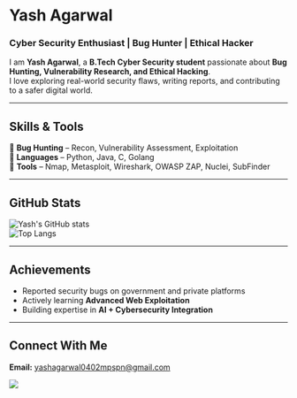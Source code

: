 # Yash Agarwal  

### Cyber Security Enthusiast | Bug Hunter | Ethical Hacker  

I am **Yash Agarwal**, a **B.Tech Cyber Security student** passionate about **Bug Hunting, Vulnerability Research, and Ethical Hacking**.  
I love exploring real-world security flaws, writing reports, and contributing to a safer digital world.  

---

## Skills & Tools  
  
🔹 **Bug Hunting** – Recon, Vulnerability Assessment, Exploitation  
🔹 **Languages** – Python, Java, C, Golang  
🔹 **Tools** – Nmap, Metasploit, Wireshark, OWASP ZAP, Nuclei, SubFinder  

---

## GitHub Stats  

![Yash's GitHub stats](https://github-readme-stats.vercel.app/api?username=Yashagarwal0402&show_icons=true&theme=radical&count_private=true)  
![Top Langs](https://github-readme-stats.vercel.app/api/top-langs/?username=Yashagarwal0402&layout=compact&theme=radical)

---

## Achievements  

- Reported security bugs on government and private platforms  
- Actively learning **Advanced Web Exploitation**
- Building expertise in **AI + Cybersecurity Integration**  

---

## Connect With Me  

**Email:** yashagarwal0402mpspn@gmail.com  

<a href="https://www.linkedin.com/in/yash-agarwal-5b091a290/"><img src="https://custom-icon-badges.demolab.com/badge/LinkedIn-0A66C2?logo=linkedin-white&logoColor=fff" /></a>  
